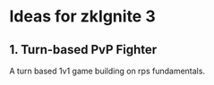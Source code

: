 # Ideas for zkIgnite 3

## 1. Turn-based PvP Fighter

A turn based 1v1 game building on rps fundamentals.



